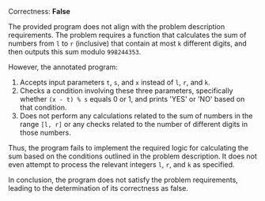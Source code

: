 Correctness: **False**

The provided program does not align with the problem description requirements. The problem requires a function that calculates the sum of numbers from `l` to `r` (inclusive) that contain at most `k` different digits, and then outputs this sum modulo `998244353`. 

However, the annotated program:

1. Accepts input parameters `t`, `s`, and `x` instead of `l`, `r`, and `k`.
2. Checks a condition involving these three parameters, specifically whether `(x - t) % s` equals 0 or 1, and prints 'YES' or 'NO' based on that condition.
3. Does not perform any calculations related to the sum of numbers in the range `[l, r]` or any checks related to the number of different digits in those numbers.

Thus, the program fails to implement the required logic for calculating the sum based on the conditions outlined in the problem description. It does not even attempt to process the relevant integers `l`, `r`, and `k` as specified.

In conclusion, the program does not satisfy the problem requirements, leading to the determination of its correctness as false.